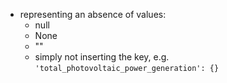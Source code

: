 - representing an absence of values:
    - null
    - None
    - ""
    - simply not inserting the key, e.g. `'total_photovoltaic_power_generation': {}`